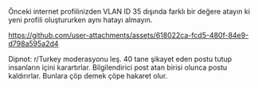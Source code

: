 Önceki internet profilinizden VLAN ID 35 dışında farklı bir değere atayın ki yeni profili oluştururken aynı hatayı almayın.


https://github.com/user-attachments/assets/618022ca-fcd5-480f-84e9-d798a595a2d4

Dipnot: r/Turkey moderasyonu leş. 40 tane şikayet eden postu tutup insanların içini karartırlar. Bilgilendirici post atan birisi olunca postu kaldırırlar. Bunlara çöp demek çöpe hakaret olur.
